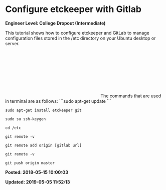 # Configure etckeeper with Gitlab

**Engineer Level: College Dropout (Intermediate)** 

 This tutorial shows how to configure etckeeper and GitLab to manage configuration files stored in the /etc directory on your Ubuntu desktop or server.
 <iframe width=""560"" height=""315"" src=""https://www.youtube.com/embed/dPm8cazYy00"" frameborder=""0"" allow=""autoplay; encrypted-media"" allowfullscreen=""""></iframe>
 The commands that are used in terminal are as follows:
 ```sudo apt-get update ```

 ```sudo apt-get install etckeeper git```

 ```sudo su ssh-keygen ```

 ```cd /etc ```

 ```git remote -v ```

 ```git remote add origin [gitlab url] ```

 ```git remote -v```

 ```git push origin master ```



**Posted: 2018-05-15 10:00:03** 

**Updated: 2019-05-05 11:52:13** 


